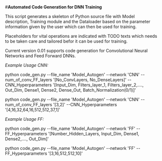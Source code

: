 #**Automated Code Generation for DNN Training**
  
This script generates a skeleton of Python source file with Model description, Training module and the Dataloader based on the 
parameter information given by the user which can then be used for training.  
  
Placeholders for vital operations are indicated with TODO texts which needs to be taken care and tailored befor it can be used for training.  
  
Current version 0.01 supports code generation for Convolutional Neural Networks and Feed Forward DNNs.
  
*Example Usage CNN:*  
  
python code_gen.py --file_name 'Model_Autogen' --network 'CNN' --num_of_conv_FF_layers '[No_ConvLayers, No_DenseLayers]' --CNN_Hyperparameters '[Input_Dim, Filters_layer_1, Filters_layer_2,...., Out_Dim, Dense1, Dense2, Dense_Out, Batch_Normalization(0/1)]'


python code_gen.py --file_name 'Model_Autogen' --network 'CNN' --num_of_conv_FF_layers '[3,2]' --CNN_Hyperparameters '[4,16,32,64,16,512,512,37,1]'

*Example Usage FF:*  
  
python code_gen.py --file_name 'Model_Autogen' --network 'FF' --FF_Hyperparameters '[Number_Hidden_Layers, Input_Dim, Dense1, Dense2,...., Out_Dim]'
  
python code_gen.py --file_name 'Model_Autogen' --network 'FF' --FF_Hyperparameters '[3,16,512,512,10]'
